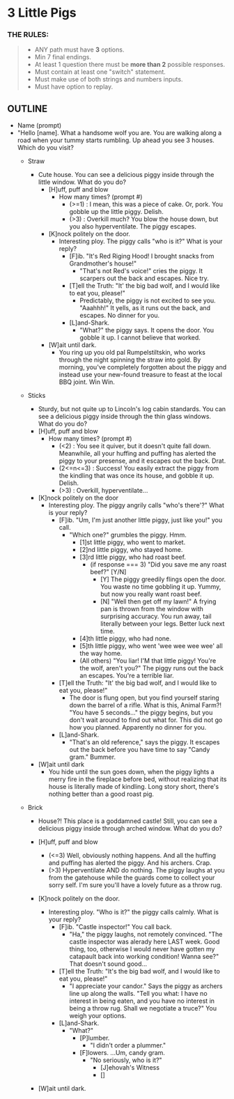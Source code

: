 # 3 Little Pigs

### THE RULES:
> - ANY path must have **3** options.
> - Min 7 final endings.
> - At least 1 question there must be **more than 2** possible responses.
> - Must contain at least one "switch" statement.
> - Must make use of both strings and numbers inputs.
> - Must have option to replay.

## OUTLINE

- Name (prompt)
- "Hello [name]. What a handsome wolf you are. You are walking along a road when your tummy starts rumbling. Up ahead you see 3 houses. Which do you visit?
  - Straw
    - Cute house. You can see a delicious piggy inside through the little window. What do you do?
      - [H]uff, puff and blow
        - How many times? (prompt #)
          - (>=1) : I mean, this was a piece of cake. Or, pork. You gobble up the little piggy. Delish. 
          - (>3) : Overkill much? You blow the house down, but you also hyperventilate. The piggy escapes. 
      - [K]nock politely on the door.
        - Interesting ploy. The piggy calls "who is it?" What is your reply?
          - [F]ib. "It's Red Riging Hood! I brought snacks from Grandmother's house!"
            - "That's not Red's voice!" cries the piggy. It scarpers out the back and escapes. Nice try.
          - [T]ell the Truth: "It' the big bad wolf, and I would like to eat you, please!"
            - Predictably, the piggy is not excited to see you. "Aaahhh!" It yells, as it runs out the back, and escapes. No dinner for you. 
          - [L]and-Shark.
            - "What?" the piggy says. It opens the door. You gobble it up. I cannot believe that worked. 
      - [W]ait until dark. 
        - You ring up you old pal Rumpelstiltskin, who works through the night spinning the straw into gold. By morning, you've completely forgotten about the piggy and instead use your new-found treasure to feast at the local BBQ joint. Win Win.



  - Sticks
      - Sturdy, but not quite up to Lincoln's log cabin standards. You can see a delicious piggy inside through the thin glass windows. What do you do?
      - [H]uff, puff and blow
        - How many times? (prompt #)
          - (<2) : You see it quiver, but it doesn't quite fall down. Meanwhile, all your huffing and puffing has alerted the piggy to your presense, and it escapes out the back. Drat.
          - (2<=n<=3) : Success! You easily extract the piggy from the kindling that was once its house, and gobble it up. Delish.
          - (>3) : Overkill, hyperventilate...
      - [K]nock politely on the door
        - Interesting ploy. The piggy angrily calls "who's there'?" What is your reply?
          - [F]ib. "Um, I'm just another little piggy, just like you!" you call. 
            - "Which one?" grumbles the piggy. Hmm.
              - [1]st little piggy, who went to market.
              - [2]nd little piggy, who stayed home.
              - [3]rd little piggy, who had roast beef.
                - (if response === 3) "Did you save me any roast beef?" [Y/N]
                  - [Y] The piggy greedily flings open the door. You waste no time gobbling it up. Yummy, but now you really want roast beef.
                  - [N] "Well then get off my lawn!" A frying pan is thrown from the window with surprising accuracy. You run away, tail literally between your legs. Better luck next time. 
              - [4]th little piggy, who had none.
              - [5]th little piggy, who went 'wee wee wee wee' all the way home.
              - (All others) "You liar! I'M that little piggy! You're the wolf, aren't you?" The piggy runs out the back an escapes. You're a terrible liar. 
          - [T]ell the Truth: "It' the big bad wolf, and I would like to eat you, please!"
            - The door is flung open, but you find yourself staring down the barrel of a rifle. What is this, Animal Farm?! "You have 5 seconds..." the piggy begins, but you don't wait around to find out what for. This did not go how you planned. Apparently no dinner for you. 
          - [L]and-Shark.
            - "That's an old reference," says the piggy. It escapes out the back before you have time to say "Candy gram." Bummer.       
      - [W]ait until dark
        - You hide until the sun goes down, when the piggy lights a merry fire in the fireplace before bed, without realizing that its house is literally made of kindling. Long story short, there's nothing better than a good roast pig. 
        
  - Brick
      - House?! This place is a goddamned castle! Still, you can see a delicious piggy inside through arched window. What do you do?
      - [H]uff, puff and blow
        - (<=3) Well, obviously nothing happens. And all the huffing and puffing has alerted the piggy. And his archers. Crap.
        - (>3) Hyperventilate AND do nothing. The piggy laughs at you from the gatehouse while the guards come to collect your sorry self. I'm sure you'll have a lovely future as a throw rug. 
      - [K]nock politely on the door.
        - Interesting ploy. "Who is it?" the piggy calls calmly. What is your reply?
          - [F]ib. "Castle inspector!" You call back. 
            - "Ha," the piggy laughs, not remotely convinced. "The castle inspector was alerady here LAST week. Good thing, too, otherwise I would never have gotten my catapault back into working condition! Wanna see?" That doesn't sound good...
          - [T]ell the Truth: "It's the big bad wolf, and I would like to eat you, please!"
            - "I appreciate your candor." Says the piggy as archers line up along the walls. "Tell you what: I have no interest in being eaten, and you have no interest in being a throw rug. Shall we negotiate a truce?" You weigh your options.  
          - [L]and-Shark.
            - "What?"
              - [P]lumber.
                - "I didn't order a plummer."
              - [F]lowers. ...Um, candy gram.
                - "No seriously, who is it?"
                  - [J]ehovah's Witness
                  - []


      - [W]ait until dark. 
        
